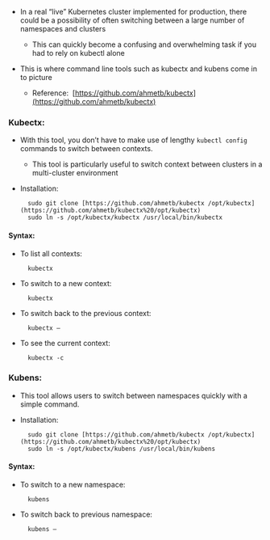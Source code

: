 - In a real “live” Kubernetes cluster implemented for production, there could be a possibility of often switching between a large number of namespaces and clusters
	- This can quickly become a confusing and overwhelming task if you had to rely on kubectl alone

- This is where command line tools such as kubectx and kubens come in to picture
	- Reference:  [https://github.com/ahmetb/kubectx](https://github.com/ahmetb/kubectx)

### Kubectx:

- With this tool, you don’t have to make use of lengthy `kubectl config` commands to switch between contexts.
	- This tool is particularly useful to switch context between clusters in a multi-cluster environment

- Installation:

		sudo git clone [https://github.com/ahmetb/kubectx /opt/kubectx](https://github.com/ahmetb/kubectx%20/opt/kubectx)
		sudo ln -s /opt/kubectx/kubectx /usr/local/bin/kubectx

#### Syntax:

- To list all contexts:

		kubectx

- To switch to a new context:

		kubectx

- To switch back to the previous context:

		kubectx –

- To see the current context:

		kubectx -c

### Kubens:

- This tool allows users to switch between namespaces quickly with a simple command.

- Installation:

		sudo git clone [https://github.com/ahmetb/kubectx /opt/kubectx](https://github.com/ahmetb/kubectx%20/opt/kubectx)
		sudo ln -s /opt/kubectx/kubens /usr/local/bin/kubens

#### Syntax:

- To switch to a new namespace:

		kubens

- To switch back to previous namespace:

		kubens –